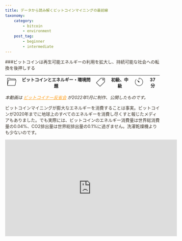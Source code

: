 ```yaml
---
title: データから読み解くビットコインマイニングの最前線
taxonomy:
    category:
        - bitcoin
        - environment
    post_tag:
        - beginner
        - intermediate
---
```


<style>
img[alt*="Category"], 
img[alt*="Tag"], 
img[alt*="Time"] {
    width:30px;
    height:30px;
    object-fit: cover;
}
p {
    color: #3d362d;
}
a {
    color: #ff9f1c;
}
a:hover {
    color: #2ec4b6;
}
</style>

###ビットコインは再生可能エネルギーの利用を拡大し、持続可能な社会への転換を後押しする

|  ![Category](/_images/category.png)  |  ビットコインとエネルギー・環境問題  |  ![Tag](/_images/tag.png)  |  初級、中級  | ![Time](/_images/timer.png)  |  37分  |
| ---- | ---- | ---- | ---- | ---- | ---- |

*本動画は [ビットコイナー反省会](https://www.youtube.com/channel/UCRP9Ij6gL9IViB7MS3Ez9aw) が2022年1月に制作、公開したものです。*

ビットコインマイニングが膨大なエネルギーを消費することは事実。ビットコインが2020年までに地球上のすべてのエネルギーを消費し尽くすと報じたメディアもありました。でも実際には、ビットコインのエネルギー消費量は世界総消費量の0.04%、CO2排出量は世界総排出量の0.1%に過ぎません。洗濯乾燥機よりも少ないのです。

<center><iframe width="560" height="315" src="https://www.youtube.com/embed/oD3B4qm2HTg" title="YouTube video player" frameborder="0" allow="accelerometer; autoplay; clipboard-write; encrypted-media; gyroscope; picture-in-picture" allowfullscreen></iframe></center>